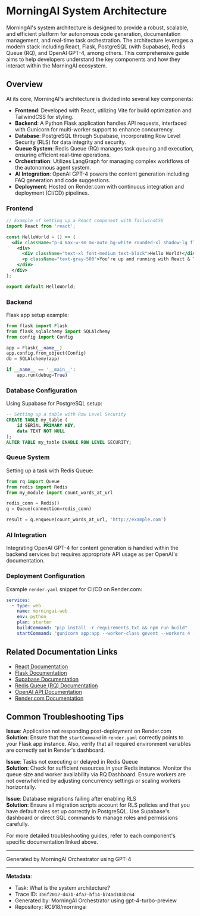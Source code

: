 # MorningAI System Architecture

MorningAI's system architecture is designed to provide a robust, scalable, and efficient platform for autonomous code generation, documentation management, and real-time task orchestration. The architecture leverages a modern stack including React, Flask, PostgreSQL (with Supabase), Redis Queue (RQ), and OpenAI GPT-4, among others. This comprehensive guide aims to help developers understand the key components and how they interact within the MorningAI ecosystem.

## Overview

At its core, MorningAI's architecture is divided into several key components:

- **Frontend**: Developed with React, utilizing Vite for build optimization and TailwindCSS for styling.
- **Backend**: A Python Flask application handles API requests, interfaced with Gunicorn for multi-worker support to enhance concurrency.
- **Database**: PostgreSQL through Supabase, incorporating Row Level Security (RLS) for data integrity and security.
- **Queue System**: Redis Queue (RQ) manages task queuing and execution, ensuring efficient real-time operations.
- **Orchestration**: Utilizes LangGraph for managing complex workflows of the autonomous agent system.
- **AI Integration**: OpenAI GPT-4 powers the content generation including FAQ generation and code suggestions.
- **Deployment**: Hosted on Render.com with continuous integration and deployment (CI/CD) pipelines.

### Frontend

```jsx
// Example of setting up a React component with TailwindCSS
import React from 'react';

const HelloWorld = () => (
  <div className="p-4 max-w-sm mx-auto bg-white rounded-xl shadow-lg flex items-center space-x-4">
    <div>
      <div className="text-xl font-medium text-black">Hello World!</div>
      <p className="text-gray-500">You're up and running with React & TailwindCSS.</p>
    </div>
  </div>
);

export default HelloWorld;
```

### Backend

Flask app setup example:

```python
from flask import Flask
from flask_sqlalchemy import SQLAlchemy
from config import Config

app = Flask(__name__)
app.config.from_object(Config)
db = SQLAlchemy(app)

if __name__ == '__main__':
    app.run(debug=True)
```

### Database Configuration

Using Supabase for PostgreSQL setup:

```sql
-- Setting up a table with Row Level Security
CREATE TABLE my_table (
    id SERIAL PRIMARY KEY,
    data TEXT NOT NULL
);
ALTER TABLE my_table ENABLE ROW LEVEL SECURITY;
```

### Queue System

Setting up a task with Redis Queue:

```python
from rq import Queue
from redis import Redis
from my_module import count_words_at_url

redis_conn = Redis()
q = Queue(connection=redis_conn)

result = q.enqueue(count_words_at_url, 'http://example.com')
```

### AI Integration

Integrating OpenAI GPT-4 for content generation is handled within the backend services but requires appropriate API usage as per OpenAI's documentation.

### Deployment Configuration

Example `render.yaml` snippet for CI/CD on Render.com:

```yaml
services:
  - type: web
    name: morningai-web
    env: python
    plan: starter
    buildCommand: "pip install -r requirements.txt && npm run build"
    startCommand: "gunicorn app:app --worker-class gevent --workers 4 --bind :10000"
```

## Related Documentation Links

- [React Documentation](https://reactjs.org/docs/getting-started.html)
- [Flask Documentation](https://flask.palletsprojects.com/en/2.0.x/)
- [Supabase Documentation](https://supabase.io/docs)
- [Redis Queue (RQ) Documentation](http://python-rq.org/)
- [OpenAI API Documentation](https://beta.openai.com/docs/)
- [Render.com Documentation](https://render.com/docs)

## Common Troubleshooting Tips

**Issue**: Application not responding post-deployment on Render.com  
**Solution**: Ensure that the `startCommand` in `render.yaml` correctly points to your Flask app instance. Also, verify that all required environment variables are correctly set in Render's dashboard.

**Issue**: Tasks not executing or delayed in Redis Queue  
**Solution**: Check for sufficient resources in your Redis instance. Monitor the queue size and worker availability via RQ Dashboard. Ensure workers are not overwhelmed by adjusting concurrency settings or scaling workers horizontally.

**Issue**: Database migrations failing after enabling RLS  
**Solution**: Ensure all migration scripts account for RLS policies and that you have default roles set up correctly in PostgreSQL. Use Supabase's dashboard or direct SQL commands to manage roles and permissions carefully.

For more detailed troubleshooting guides, refer to each component's specific documentation linked above.

---
Generated by MorningAI Orchestrator using GPT-4

---

**Metadata**:
- Task: What is the system architecture?
- Trace ID: `3b6f2012-d47b-4fa7-bf14-b74ad103bc64`
- Generated by: MorningAI Orchestrator using gpt-4-turbo-preview
- Repository: RC918/morningai
